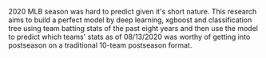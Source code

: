 2020 MLB season was hard to predict given it's short nature. This research aims to build a perfect model by deep learning, xgboost and classification tree using team batting stats of the past eight years and then use the model to predict which teams' stats as of 08/13/2020 was worthy of getting into postseason on a traditional 10-team postseason format.
